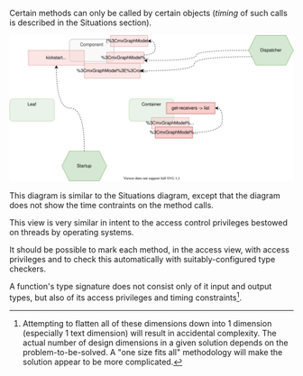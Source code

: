 Certain methods can only be called by certain objects (*timing* of such calls is described in the Situations section).

![Access](./design-Access.svg)

This diagram is similar to the Situations diagram, except that the diagram does not show the time contraints on the method calls.

This view is very similar in intent to the access control privileges bestowed on threads by operating systems.

It should be possible to mark each method, in the access view, with access privileges and to check this automatically with suitably-configured type checkers.

A function's type signature does not consist only of it input and output types, but also of its access privileges and timing constraints[^1].

[^1]: Attempting to flatten all of these dimensions down into 1 dimension (especially 1 text dimension) will result in accidental complexity.  The actual number of design dimensions in a given solution depends on the problem-to-be-solved.  A "one size fits all" methodology will make the solution appear to be more complicated.
